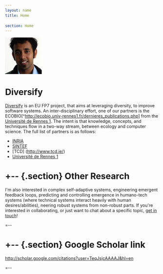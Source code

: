 ```yaml
---
layout: name
title: Home

section: Home
---
```


<img class='inset right' src='images/vivek_face.jpg' title='Vivek Nallur' 
alt='Photo of Vivek Nallur ' width='120px' />

Diversify
=======
[Diversify](http://diversify-project.eu/) is an EU FP7 project, that aims at 
leveraging diversity, to improve software systems. An inter-disciplinary 
effort, one of our partners is the 
ECOBIO[^http://ecobio.univ-rennes1.fr/dernieres_publications.php] from the 
[Université de Rennes 1](http://www.univ-rennes1.fr/english/). The intent is 
that knowledge, concepts, and techniques flow in a two-way stream, between 
ecology and computer science. The full list of partners is as follows:

* [INRIA](http://www.inria.fr/en/centre/rennes)
* [SINTEF](http://www.sintef.no/home/)
* [TCD] (http://www.tcd.ie/)
* [Université de Rennes 1](http://www.univ-rennes1.fr/english/)


+--	{.section}
Other Research
========
I'm also interested in complex self-adaptive systems, engineering emergent 
feedback loops, predicting and controlling emergence in humano-tech systems 
(where technical systems interact heavily with human desires/abilities), 
neering robust systems from non-robust parts. If you're interested in 
collaborating, or just want to chat about a specific topic, [get in 
touch](/contact)!

=--

+--   {.section}
Google Scholar link
====
http://scholar.google.com/citations?user=TeqJsjcAAAAJ&hl=en


=--
